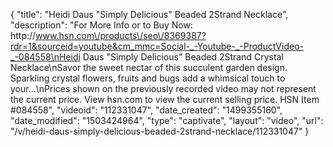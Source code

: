 {
    "title": "Heidi Daus \"Simply Delicious\" Beaded 2Strand Necklace",
    "description": "For More Info or to Buy Now: http:\/\/www.hsn.com\/products\/seo\/8369387?rdr=1&sourceid=youtube&cm_mmc=Social-_-Youtube-_-ProductVideo-_-084558\nHeidi Daus \"Simply Delicious\" Beaded 2Strand Crystal Necklace\nSavor the sweet nectar of this succulent garden design. Sparkling crystal flowers, fruits and bugs add a whimsical touch to your...\nPrices shown on the previously recorded video may not represent the current price.  View hsn.com to view the current selling price. HSN Item #084558",
    "videoid": "112331047",
    "date_created": "1499355160",
    "date_modified": "1503424964",
    "type": "captivate",
    "layout": "video",
    "url": "\/v\/heidi-daus-simply-delicious-beaded-2strand-necklace\/112331047"
}